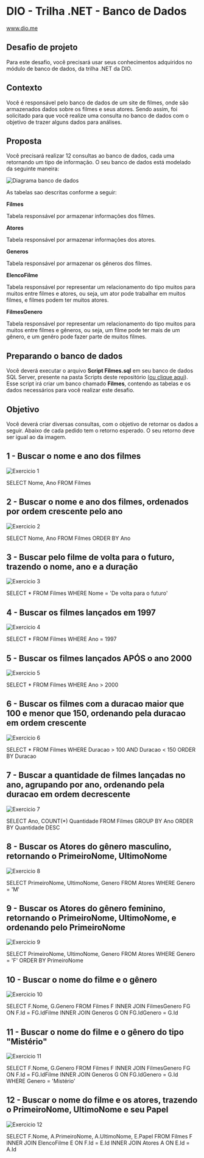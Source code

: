 # DIO - Trilha .NET - Banco de Dados
www.dio.me

## Desafio de projeto
Para este desafio, você precisará usar seus conhecimentos adquiridos no módulo de banco de dados, da trilha .NET da DIO.

## Contexto
Você é responsável pelo banco de dados de um site de filmes, onde são armazenados dados sobre os filmes e seus atores. Sendo assim, foi solicitado para que você realize uma consulta no banco de dados com o objetivo de trazer alguns dados para análises.

## Proposta
Você precisará realizar 12 consultas ao banco de dados, cada uma retornando um tipo de informação.
O seu banco de dados está modelado da seguinte maneira:

![Diagrama banco de dados](Imagens/diagrama.png)

As tabelas sao descritas conforme a seguir:

**Filmes**

Tabela responsável por armazenar informações dos filmes.

**Atores**

Tabela responsável por armazenar informações dos atores.

**Generos**

Tabela responsável por armazenar os gêneros dos filmes.

**ElencoFilme**

Tabela responsável por representar um relacionamento do tipo muitos para muitos entre filmes e atores, ou seja, um ator pode trabalhar em muitos filmes, e filmes
podem ter muitos atores.

**FilmesGenero**

Tabela responsável por representar um relacionamento do tipo muitos para muitos entre filmes e gêneros, ou seja, um filme pode ter mais de um gênero, e um genêro pode fazer parte de muitos filmes.

## Preparando o banco de dados
Você deverá executar o arquivo **Script Filmes.sql** em seu banco de dados SQL Server, presente na pasta Scripts deste repositório ([ou clique aqui](Script%20Filmes.sql)). Esse script irá criar um banco chamado **Filmes**, contendo as tabelas e os dados necessários para você realizar este desafio.

## Objetivo
Você deverá criar diversas consultas, com o objetivo de retornar os dados a seguir. Abaixo de cada pedido tem o retorno esperado. O seu retorno deve ser igual ao da imagem.

## 1 - Buscar o nome e ano dos filmes

![Exercicio 1](Imagens/1.png)

SELECT Nome, Ano FROM Filmes 

## 2 - Buscar o nome e ano dos filmes, ordenados por ordem crescente pelo ano

![Exercicio 2](Imagens/2.png)

SELECT Nome, Ano FROM Filmes 
ORDER BY Ano

## 3 - Buscar pelo filme de volta para o futuro, trazendo o nome, ano e a duração

![Exercicio 3](Imagens/3.png)

SELECT * FROM Filmes
WHERE Nome = 'De volta para o futuro'

## 4 - Buscar os filmes lançados em 1997

![Exercicio 4](Imagens/4.png)

SELECT * FROM Filmes
WHERE Ano = 1997

## 5 - Buscar os filmes lançados APÓS o ano 2000

![Exercicio 5](Imagens/5.png)

SELECT * FROM Filmes
WHERE Ano > 2000

## 6 - Buscar os filmes com a duracao maior que 100 e menor que 150, ordenando pela duracao em ordem crescente

![Exercicio 6](Imagens/6.png)

SELECT * FROM Filmes
WHERE Duracao > 100 AND Duracao < 150
ORDER BY Duracao

## 7 - Buscar a quantidade de filmes lançadas no ano, agrupando por ano, ordenando pela duracao em ordem decrescente

![Exercicio 7](Imagens/7.png)

SELECT Ano, COUNT(*) Quantidade FROM Filmes
GROUP BY Ano
ORDER BY Quantidade DESC

## 8 - Buscar os Atores do gênero masculino, retornando o PrimeiroNome, UltimoNome

![Exercicio 8](Imagens/8.png)

SELECT PrimeiroNome, UltimoNome, Genero FROM Atores
WHERE Genero = 'M'

## 9 - Buscar os Atores do gênero feminino, retornando o PrimeiroNome, UltimoNome, e ordenando pelo PrimeiroNome

![Exercicio 9](Imagens/9.png)

SELECT PrimeiroNome, UltimoNome, Genero FROM Atores
WHERE Genero = 'F'
ORDER BY PrimeiroNome

## 10 - Buscar o nome do filme e o gênero

![Exercicio 10](Imagens/10.png)

SELECT F.Nome, G.Genero FROM Filmes F
	INNER JOIN FilmesGenero FG ON F.Id = FG.IdFilme
		INNER JOIN Generos G ON FG.IdGenero = G.Id

## 11 - Buscar o nome do filme e o gênero do tipo "Mistério"

![Exercicio 11](Imagens/11.png)

SELECT F.Nome, G.Genero FROM Filmes F
	INNER JOIN FilmesGenero FG ON F.Id = FG.IdFilme
		INNER JOIN Generos G ON FG.IdGenero = G.Id
WHERE Genero = 'Mistério'

## 12 - Buscar o nome do filme e os atores, trazendo o PrimeiroNome, UltimoNome e seu Papel

![Exercicio 12](Imagens/12.png)

SELECT F.Nome, A.PrimeiroNome, A.UltimoNome, E.Papel FROM Filmes F
	INNER JOIN ElencoFilme E ON F.Id = E.Id
		INNER JOIN Atores A ON E.Id = A.Id
